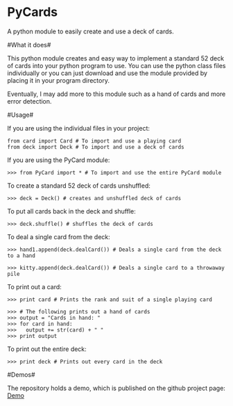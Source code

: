 PyCards
=====

A python module to easily create and use a deck of cards.

#What it does#

This python module creates and easy way to implement a standard 52 deck of cards into your python program to use. You can use the python class files individually or you can just download and use the module provided by placing it in your program directory.

Eventually, I may add more to this module such as a hand of cards and more error detection.

#Usage#

If you are using the individual files in your project:  
  
	from card import Card # To import and use a playing card
	from deck import Deck # To import and use a deck of cards

If you are using the PyCard module:

	>>> from PyCard import * # To import and use the entire PyCard module

To create a standard 52 deck of cards unshuffled:

	>>> deck = Deck() # creates and unshuffled deck of cards
	
To put all cards back in the deck and shuffle:
  
  	>>> deck.shuffle() # shuffles the deck of cards
  
To deal a single card from the deck:

  	>>> hand1.append(deck.dealCard()) # Deals a single card from the deck to a hand
  
  	>>> kitty.append(deck.dealCard()) # Deals a single card to a throwaway pile
  
To print out a card:

  	>>> print card # Prints the rank and suit of a single playing card
  
  	>>> # The following prints out a hand of cards
  	>>> output = "Cards in hand: "
  	>>> for card in hand:
  	>>>   output += str(card) + " "
  	>>> print output

To print out the entire deck:

  	>>> print deck # Prints out every card in the deck
	
#Demos#

The repository holds a demo, which is published on the github project page:
[Demo](https://github.com/Chippers255/EuchrePy)
